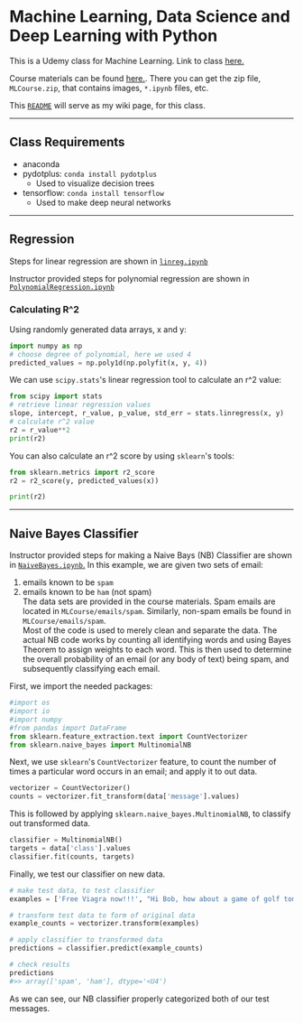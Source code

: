 # Machine Learning, Data Science and Deep Learning with Python
This is a Udemy class for Machine Learning.  Link to class [here.](https://bah.udemy.com/course/data-science-and-machine-learning-with-python-hands-on)

Course materials can be found [here.](https://sundog-education.com/machine-learning/).  There you can get the zip file, `MLCourse.zip`, that contains images, `*.ipynb` files, etc.

This [`README`](./README.md) will serve as my wiki page, for this class.
<!--  My work for this class will be contained in this github repo.-->

----
## Class Requirements
- anaconda
- pydotplus: `conda install pydotplus`
  - Used to visualize decision trees
- tensorflow: `conda install tensorflow`
  - Used to make deep neural networks

----
## Regression
Steps for linear regression are shown in [`linreg.ipynb`](./notebooks/made/linreg.ipynb)

Instructor provided steps for polynomial regression are shown in [`PolynomialRegression.ipynb`](./notebooks/provided/PolynomialRegression.ipynb)


### Calculating R^2
Using randomly generated data arrays, x and y:
```py
import numpy as np
# choose degree of polynomial, here we used 4
predicted_values = np.poly1d(np.polyfit(x, y, 4))
```

We can use `scipy.stats`'s linear regression tool to calculate an r^2 value:
```py
from scipy import stats
# retrieve linear regression values
slope, intercept, r_value, p_value, std_err = stats.linregress(x, y)
# calculate r^2 value
r2 = r_value**2
print(r2)
```

You can also calculate an r^2 score by using `sklearn`'s tools:
```py
from sklearn.metrics import r2_score
r2 = r2_score(y, predicted_values(x))

print(r2)
```

----
## Naive Bayes Classifier
Instructor provided steps for making a Naive Bays (NB) Classifier are shown in [`NaiveBayes.ipynb`.](./notebooks/provided/NaiveBayes.ipynb) 
In this example, we are given two sets of email:
1. emails known to be `spam`
2. emails known to be `ham` (not spam)<br>
The data sets are provided in the course materials.  Spam emails are located in `MLCourse/emails/spam`.  Similarly, non-spam emails be found in `MLCourse/emails/spam`.<br>
Most of the code is used to merely clean and separate the data.  The actual NB code works by counting all identifying words and using Bayes Theorem to assign weights to each word.  This is then used to determine the overall probability of an email (or any body of text) being spam, and subsequently classifying each email.

First, we import the needed packages:
```py
#import os
#import io
#import numpy
#from pandas import DataFrame
from sklearn.feature_extraction.text import CountVectorizer
from sklearn.naive_bayes import MultinomialNB
```

Next, we use `sklearn`'s `CountVectorizer` feature, to count the number of times a particular word occurs in an email; and apply it to out data.
```py
vectorizer = CountVectorizer()
counts = vectorizer.fit_transform(data['message'].values)
```

This is followed by applying `sklearn.naive_bayes.MultinomialNB`, to classify out transformed data.
```py
classifier = MultinomialNB()
targets = data['class'].values
classifier.fit(counts, targets)
```

Finally, we test our classifier on new data.
```py
# make test data, to test classifier
examples = ['Free Viagra now!!!', "Hi Bob, how about a game of golf tomorrow?"]

# transform test data to form of original data
example_counts = vectorizer.transform(examples)

# apply classifier to transformed data
predictions = classifier.predict(example_counts)

# check results
predictions
#>> array(['spam', 'ham'], dtype='<U4')
```
As we can see, our NB classifier properly categorized both of our test messages.



<!--
----
## ___
Instructor provided steps for ___ are shown in [`___`](./notebooks/provided/___.ipynb)
```py

```

----
## ___
Instructor provided steps for making a ___ are shown in [`___`](./notebooks/provided/___.ipynb)
```py

```

----
## 
Instructor provided steps for making a 
 are shown in [``](./notebooks/provided/.ipynb)
```py

```

----
## 
Instructor provided steps for 
 are shown in [``](./notebooks/provided/.ipynb)
```py

```
-->
